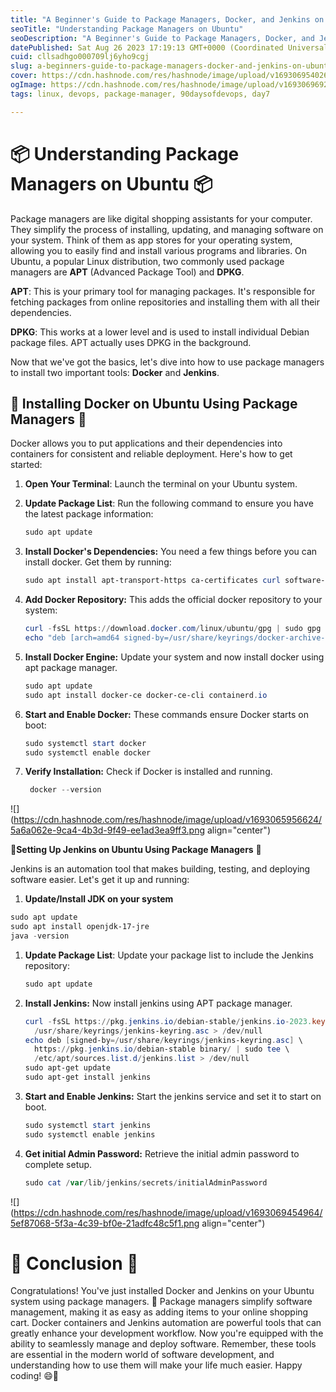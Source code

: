 ```yaml
---
title: "A Beginner's Guide to Package Managers, Docker, and Jenkins on Ubuntu"
seoTitle: "Understanding Package Managers on Ubuntu"
seoDescription: "A Beginner's Guide to Package Managers, Docker, and Jenkins on Ubuntu"
datePublished: Sat Aug 26 2023 17:19:13 GMT+0000 (Coordinated Universal Time)
cuid: cllsadhgo000709lj6yho9cgj
slug: a-beginners-guide-to-package-managers-docker-and-jenkins-on-ubuntu
cover: https://cdn.hashnode.com/res/hashnode/image/upload/v1693069540268/62e791e3-a8f1-4ba9-a1db-d127f113aa0d.jpeg
ogImage: https://cdn.hashnode.com/res/hashnode/image/upload/v1693069692944/ee4bc368-9f6f-4d6a-9fdb-79d161863502.jpeg
tags: linux, devops, package-manager, 90daysofdevops, day7

---
```


# 📦 **Understanding Package Managers on Ubuntu** 📦

Package managers are like digital shopping assistants for your computer. They simplify the process of installing, updating, and managing software on your system. Think of them as app stores for your operating system, allowing you to easily find and install various programs and libraries. On Ubuntu, a popular Linux distribution, two commonly used package managers are **APT** (Advanced Package Tool) and **DPKG**.

**APT**: This is your primary tool for managing packages. It's responsible for fetching packages from online repositories and installing them with all their dependencies.

**DPKG**: This works at a lower level and is used to install individual Debian package files. APT actually uses DPKG in the background.

Now that we've got the basics, let's dive into how to use package managers to install two important tools: **Docker** and **Jenkins**.

## 🐳 **Installing Docker on Ubuntu Using Package Managers** 🐳

Docker allows you to put applications and their dependencies into containers for consistent and reliable deployment. Here's how to get started:

1. **Open Your Terminal**: Launch the terminal on your Ubuntu system.
    
2. **Update Package List**: Run the following command to ensure you have the latest package information:
    
    ```powershell
    sudo apt update
    ```
    
3. **Install Docker's Dependencies:** You need a few things before you can install docker. Get them by running:
    
    ```powershell
    sudo apt install apt-transport-https ca-certificates curl software-properties-common
    ```
    
4. **Add Docker Repository:** This adds the official docker repository to your system:
    
    ```powershell
    curl -fsSL https://download.docker.com/linux/ubuntu/gpg | sudo gpg --dearmor -o /usr/share/keyrings/docker-archive-keyring.gpg
    echo "deb [arch=amd64 signed-by=/usr/share/keyrings/docker-archive-keyring.gpg] https://download.docker.com/linux/ubuntu $(lsb_release -cs) stable" | sudo tee /etc/apt/sources.list.d/docker.list > /dev/null
    ```
    
5. **Install Docker Engine:** Update your system and now install docker using apt package manager.
    
    ```powershell
    sudo apt update
    sudo apt install docker-ce docker-ce-cli containerd.io
    ```
    
6. **Start and Enable Docker:** These commands ensure Docker starts on boot:
    
    ```powershell
    sudo systemctl start docker
    sudo systemctl enable docker
    ```
    
7. **Verify Installation:** Check if Docker is installed and running.
    
    ```powershell
     docker --version
    ```
    

![](https://cdn.hashnode.com/res/hashnode/image/upload/v1693065956624/5a6a062e-9ca4-4b3d-9f49-ee1ad3ea9ff3.png align="center")

🤖**Setting Up Jenkins on Ubuntu Using Package Managers** 🤖

Jenkins is an automation tool that makes building, testing, and deploying software easier. Let's get it up and running:

1. **Update/Install JDK on your system**
    

```powershell
sudo apt update
sudo apt install openjdk-17-jre
java -version
```

1. **Update Package List**: Update your package list to include the Jenkins repository:
    
    ```powershell
    sudo apt update
    ```
    
2. **Install Jenkins:** Now install jenkins using APT package manager.
    
    ```powershell
    curl -fsSL https://pkg.jenkins.io/debian-stable/jenkins.io-2023.key | sudo tee \
      /usr/share/keyrings/jenkins-keyring.asc > /dev/null
    echo deb [signed-by=/usr/share/keyrings/jenkins-keyring.asc] \
      https://pkg.jenkins.io/debian-stable binary/ | sudo tee \
      /etc/apt/sources.list.d/jenkins.list > /dev/null
    sudo apt-get update
    sudo apt-get install jenkins
    ```
    
3. **Start and Enable Jenkins:** Start the jenkins service and set it to start on boot.
    
    ```powershell
    sudo systemctl start jenkins
    sudo systemctl enable jenkins
    ```
    
4. **Get initial Admin Password:** Retrieve the initial admin password to complete setup.
    
    ```powershell
    sudo cat /var/lib/jenkins/secrets/initialAdminPassword
    ```
    

![](https://cdn.hashnode.com/res/hashnode/image/upload/v1693069454964/5ef87068-5f3a-4c39-bf0e-21adfc48c5f1.png align="center")

# 🎉 **Conclusion** 🎉

Congratulations! You've just installed Docker and Jenkins on your Ubuntu system using package managers. 🎈 Package managers simplify software management, making it as easy as adding items to your online shopping cart. Docker containers and Jenkins automation are powerful tools that can greatly enhance your development workflow. Now you're equipped with the ability to seamlessly manage and deploy software. Remember, these tools are essential in the modern world of software development, and understanding how to use them will make your life much easier. Happy coding! 😄🚀